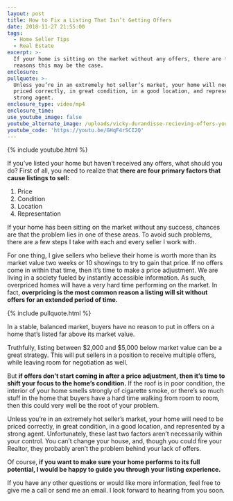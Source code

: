 ```yaml
---
layout: post
title: How to Fix a Listing That Isn’t Getting Offers
date: 2018-11-27 21:55:00
tags:
  - Home Seller Tips
  - Real Estate
excerpt: >-
  If your home is sitting on the market without any offers, there are four main
  reasons this may be the case.
enclosure:
pullquote: >-
  Unless you’re in an extremely hot seller’s market, your home will need to be
  priced correctly, in great condition, in a good location, and represented by a
  strong agent.
enclosure_type: video/mp4
enclosure_time:
use_youtube_image: false
youtube_alternate_image: /uploads/vicky-durandisse-recieving-offers-youtube.jpg
youtube_code: 'https://youtu.be/GHqF4rSCI2Q'
---
```


{% include youtube.html %}

If you’ve listed your home but haven’t received any offers, what should you do? First of all, you need to realize that **there are four primary factors that cause listings to sell:&nbsp;**

1. Price
2. Condition
3. Location
4. Representation

If your home has been sitting on the market without any success, chances are that the problem lies in one of these areas. To avoid such problems, there are a few steps I take with each and every seller I work with.

For one thing, I give sellers who believe their home is worth more than its market value two weeks or 10 showings to try to gain that price. If no offers come in within that time, then it’s time to make a price adjustment. We are living in a society fueled by instantly accessible information. As such, overpriced homes will have a very hard time performing on the market. In fact, **overpricing is the most common reason a listing will sit without offers for an extended period of time.&nbsp;**

{% include pullquote.html %}

In a stable, balanced market, buyers have no reason to put in offers on a home that’s listed far above its market value.&nbsp;

Truthfully, listing between $2,000 and $5,000 below market value can be a great strategy. This will put sellers in a position to receive multiple offers, while leaving room for negotiation as well.&nbsp;

But **if offers don’t start coming in after a price adjustment, then it’s time to shift your focus to the home’s condition.** If the roof is in poor condition, the interior of your home smells strongly of cigarette smoke, or there’s so much stuff in the home that buyers have a hard time walking from room to room, then this could very well be the root of your problem.&nbsp;

Unless you’re in an extremely hot seller’s market, your home will need to be priced correctly, in great condition, in a good location, and represented by a strong agent. Unfortunately, these last two factors aren’t necessarily within your control. You can’t change your house, and, though you could fire your Realtor, they probably aren’t the problem behind your lack of offers.&nbsp;

Of course, **if you want to make sure your home performs to its full potential, I would be happy to guide you through your listing experience.**

If you have any other questions or would like more information, feel free to give me a call or send me an email. I look forward to hearing from you soon.